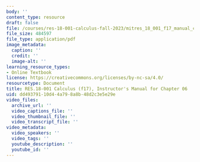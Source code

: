 ```yaml
---
body: ''
content_type: resource
draft: false
file: /courses/res-18-001-calculus-fall-2023/mitres_18_001_f17_manual_ch06.pdf
file_size: 484597
file_type: application/pdf
image_metadata:
  caption: ''
  credit: ''
  image-alt: ''
learning_resource_types:
- Online Textbook
license: https://creativecommons.org/licenses/by-nc-sa/4.0/
resourcetype: Document
title: RES.18-001 Calculus (f17), Instructor's Manual for Chapter 06
uid: dd493791-10d4-4a79-8a8b-48d2c3e5e29e
video_files:
  archive_url: ''
  video_captions_file: ''
  video_thumbnail_file: ''
  video_transcript_file: ''
video_metadata:
  video_speakers: ''
  video_tags: ''
  youtube_description: ''
  youtube_id: ''
---
```

